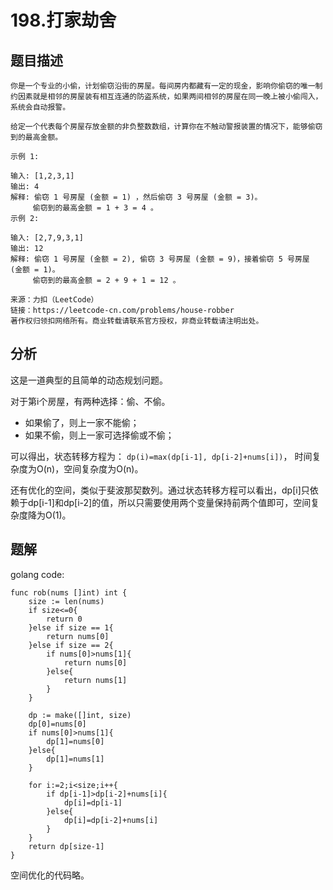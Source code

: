 # 198.打家劫舍
## 题目描述
```
你是一个专业的小偷，计划偷窃沿街的房屋。每间房内都藏有一定的现金，影响你偷窃的唯一制约因素就是相邻的房屋装有相互连通的防盗系统，如果两间相邻的房屋在同一晚上被小偷闯入，系统会自动报警。

给定一个代表每个房屋存放金额的非负整数数组，计算你在不触动警报装置的情况下，能够偷窃到的最高金额。

示例 1:

输入: [1,2,3,1]
输出: 4
解释: 偷窃 1 号房屋 (金额 = 1) ，然后偷窃 3 号房屋 (金额 = 3)。
     偷窃到的最高金额 = 1 + 3 = 4 。
示例 2:

输入: [2,7,9,3,1]
输出: 12
解释: 偷窃 1 号房屋 (金额 = 2), 偷窃 3 号房屋 (金额 = 9)，接着偷窃 5 号房屋 (金额 = 1)。
     偷窃到的最高金额 = 2 + 9 + 1 = 12 。

来源：力扣（LeetCode）
链接：https://leetcode-cn.com/problems/house-robber
著作权归领扣网络所有。商业转载请联系官方授权，非商业转载请注明出处。
```

## 分析
这是一道典型的且简单的动态规划问题。

对于第i个房屋，有两种选择：偷、不偷。
- 如果偷了，则上一家不能偷；
- 如果不偷，则上一家可选择偷或不偷；

可以得出，状态转移方程为： `dp(i)=max(dp[i-1], dp[i-2]+nums[i])`，
时间复杂度为O(n)，空间复杂度为O(n)。

还有优化的空间，类似于斐波那契数列。通过状态转移方程可以看出，dp[i]只依赖于dp[i-1]和dp[i-2]的值，所以只需要使用两个变量保持前两个值即可，空间复杂度降为O(1)。


## 题解
golang code:
```golang
func rob(nums []int) int {
    size := len(nums)
    if size<=0{
        return 0
    }else if size == 1{
        return nums[0]
    }else if size == 2{
        if nums[0]>nums[1]{
            return nums[0]
        }else{
            return nums[1]
        }
    }

    dp := make([]int, size)
    dp[0]=nums[0]
    if nums[0]>nums[1]{
        dp[1]=nums[0]
    }else{
        dp[1]=nums[1]
    }

    for i:=2;i<size;i++{
        if dp[i-1]>dp[i-2]+nums[i]{
            dp[i]=dp[i-1]
        }else{
            dp[i]=dp[i-2]+nums[i]
        }
    }
    return dp[size-1]
}

```

空间优化的代码略。